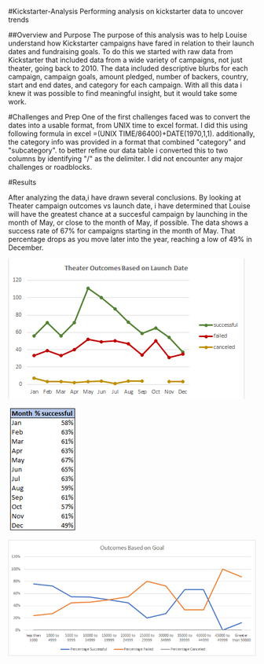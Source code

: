 #Kickstarter-Analysis
Performing analysis on kickstarter data to uncover trends

##Overview and Purpose
The purpose of this analysis was to help Louise understand how Kickstarter campaigns have fared in relation to their launch dates and fundraising goals. To do this we started with raw data from Kickstarter that included data from a wide variety of campaigns, not just theater, going back to 2010. The data included descriptive blurbs for each campaign, campaign goals, amount pledged, number of backers, country, start and end dates, and category for each campaign. With all this data i knew it was possible to find meaningful insight, but it would take some work. 

#Challenges and Prep
One of the first challenges faced was to convert the dates into a usable format, from UNIX time to excel format. I did this using following formula in excel  =(UNIX TIME/86400)+DATE(1970,1,1). additionally, the category info was provided in a format that combined "category" and "subcategory".  to better refine our data table i converted this to two columns by identifying "/" as the delimiter. I did not encounter any major challenges or roadblocks. 

#Results 

After analyzing the data,i have drawn several conclusions. 
By looking at Theater campaign outcomes vs launch date, i have determined that Louise will have the greatest chance at a succesful campaign by launching in the month of May, or close to the month of May, if possible. The data shows a success rate of 67% for campaigns starting in the month of May. That percentage drops as you move later into the year, reaching a low of 49% in December. 


![](Resources/Theater_Outcomes_vs_Launch.png)

![](Resources/Success_Rate_Month.png)




![](Resources/Outcomes_vs_Goals.png)
